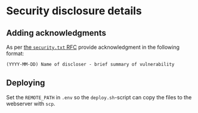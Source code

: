 # Security disclosure details

## Adding acknowledgments

As per [the `security.txt` RFC](https://www.rfc-editor.org/rfc/rfc9116#section-2.5.1) provide acknowledgment in the following format:

```txt
(YYYY-MM-DD) Name of discloser - brief summary of vulnerability
```

## Deploying

Set the `REMOTE_PATH` in `.env` so the `deploy.sh`-script can copy the files to the webserver with `scp`.
